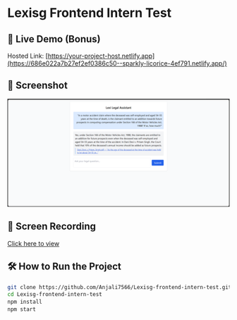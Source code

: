 
# Lexisg Frontend Intern Test

## 🚀 Live Demo (Bonus)
Hosted Link: [https://your-project-host.netlify.app](https://686e022a7b27ef2ef0386c50--sparkly-licorice-4ef791.netlify.app/)

## 📸 Screenshot
![Screenshot](./Screenshot/Screenshot1.png)

## 🎥 Screen Recording
[Click here to view](https://your-screen-recording-link.com)

## 🛠️ How to Run the Project

```bash
git clone https://github.com/Anjali7566/Lexisg-frontend-intern-test.git
cd Lexisg-frontend-intern-test
npm install
npm start
